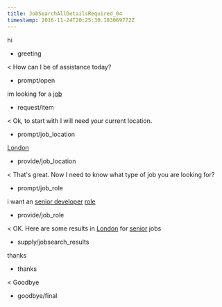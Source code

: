 ```yaml
---
title: JobSearchAllDetailsRequired_04
timestamp: 2016-11-24T20:25:30.183069772Z
---
```


hi
* greeting

< How can I be of assistance today?
* prompt/open

im looking for a [job](item_type)
* request/item

< Ok, to start with I will need your current location.
* prompt/job_location

[London](location)
* provide/job_location

< That's great. Now I need to know what type of job you are looking for?
* prompt/job_role

i want an [senior developer](jobrole) [role](item_type)
* provide/job_role

< OK. Here are some results in [London](location) for [senior](jobrole) jobs
* supply/jobsearch_results

thanks
* thanks

< Goodbye
* goodbye/final
